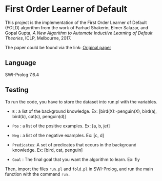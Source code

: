 # First Order Learner of Default

This project is the implementation of the First Order Learner of Default (FOLD) algorithm from the work of Farhad Shakerin, Elmer Salazar, and Gopal Gupta, _A New Algorithm to Automate Inductive Learning of Default Theories_, ICLP, Melbourne, 2017. 

The paper could be found via the link: <a href="https://arxiv.org/abs/1707.02693">Original paper</a>

## Language
SWI-Prolog 7.6.4

## Testing

To run the code, you have to store the dataset into run.pl with the variables.
* ```B``` : a list of the background knowledge.
    Ex: [bird(X):-penguin(X), bird(a), bird(b), cat(c), penguin(d)]
    
* ```Pos``` : a list of the positive examples.
    Ex: [a, b, jet]
    
* ```Neg``` : a list of the negative examples.
    Ex: [c, d]
    
* ```Predicates```: A set of predicates that occurs in the background knowledge.
    Ex: [bird, cat, penguin]
    
* ```Goal``` : The final goal that you want the algorithm to learn.
    Ex: fly

Then, import the files ```run.pl``` and ```fold.pl``` in SWI-Prolog, and run the main function with the command ```run.```
